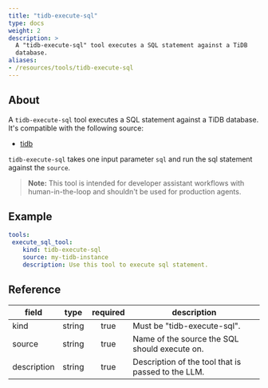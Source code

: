 ```yaml
---
title: "tidb-execute-sql"
type: docs
weight: 2
description: > 
  A "tidb-execute-sql" tool executes a SQL statement against a TiDB
  database.
aliases:
- /resources/tools/tidb-execute-sql
---
```


## About

A `tidb-execute-sql` tool executes a SQL statement against a TiDB
database. It's compatible with the following source:

- [tidb](../sources/tidb.md)

`tidb-execute-sql` takes one input parameter `sql` and run the sql
statement against the `source`.

> **Note:** This tool is intended for developer assistant workflows with
> human-in-the-loop and shouldn't be used for production agents.

## Example

```yaml
tools:
 execute_sql_tool:
    kind: tidb-execute-sql
    source: my-tidb-instance
    description: Use this tool to execute sql statement.
```

## Reference

| **field**   |                  **type**                  | **required** | **description**                                                                                  |
|-------------|:------------------------------------------:|:------------:|--------------------------------------------------------------------------------------------------|
| kind        |                   string                   |     true     | Must be "tidb-execute-sql".                                                                     |
| source      |                   string                   |     true     | Name of the source the SQL should execute on.                                                    |
| description |                   string                   |     true     | Description of the tool that is passed to the LLM.                                               |

